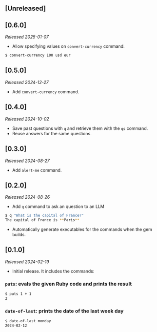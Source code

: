 ## [Unreleased]

## [0.6.0]

_Released 2025-01-07_

- Allow specifying values on `convert-currency` command.
```sh
$ convert-currency 100 usd eur
```

## [0.5.0]

_Released 2024-12-27_

- Add `convert-currency` command.

## [0.4.0]

_Released 2024-10-02_

- Save past questions with `q` and retrieve them with the `qs` command.
- Reuse answers for the same questions.

## [0.3.0]

_Released 2024-08-27_

- Add `alert-me` command.

## [0.2.0]

_Released 2024-08-26_

- Add `q` command to ask an question to an LLM

```sh
$ q "What is the capital of France?"
The capital of France is **Paris**
```

- Automatically generate executables for the commands when the gem builds.

## [0.1.0]

_Released 2024-02-19_

- Initial release. It includes the commands:

### `puts`: evals the given Ruby code and prints the result

```sh
$ puts 1 + 1
2
```

### `date-of-last`: prints the date of the last week day

```sh
$ date-of-last monday
2024-02-12
```
